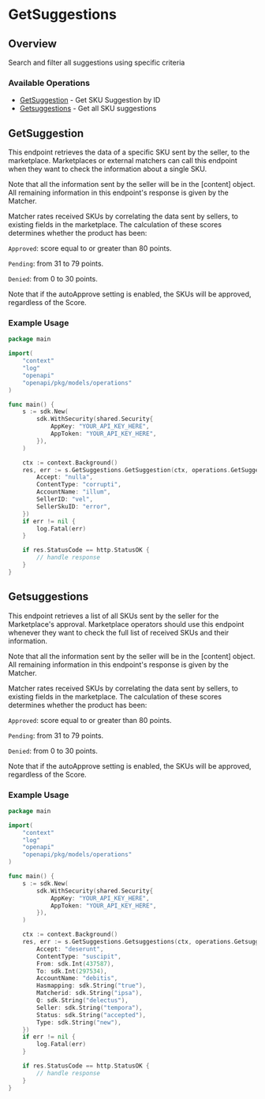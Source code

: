 # GetSuggestions

## Overview

Search and filter all suggestions using specific criteria

### Available Operations

* [GetSuggestion](#getsuggestion) - Get SKU Suggestion by ID
* [Getsuggestions](#getsuggestions) - Get all SKU suggestions

## GetSuggestion

This endpoint retrieves the data of a specific SKU sent by the seller, to the marketplace. Marketplaces or external matchers can call this endpoint when they want to check the information about a single SKU. 

Note that all the information sent by the seller will be in the [content] object. All remaining information in this endpoint's response is given by the Matcher. 

Matcher rates received SKUs by correlating the data sent by sellers, to existing fields in the marketplace. The calculation of these scores determines whether the product has been: 

`Approved`: score equal to or greater than 80 points. 

`Pending`: from 31 to 79 points.

`Denied`: from 0 to 30 points. 

Note that  if the autoApprove setting is enabled, the SKUs will be approved, regardless of the Score.

### Example Usage

```go
package main

import(
	"context"
	"log"
	"openapi"
	"openapi/pkg/models/operations"
)

func main() {
    s := sdk.New(
        sdk.WithSecurity(shared.Security{
            AppKey: "YOUR_API_KEY_HERE",
            AppToken: "YOUR_API_KEY_HERE",
        }),
    )

    ctx := context.Background()
    res, err := s.GetSuggestions.GetSuggestion(ctx, operations.GetSuggestionRequest{
        Accept: "nulla",
        ContentType: "corrupti",
        AccountName: "illum",
        SellerID: "vel",
        SellerSkuID: "error",
    })
    if err != nil {
        log.Fatal(err)
    }

    if res.StatusCode == http.StatusOK {
        // handle response
    }
}
```

## Getsuggestions

This endpoint retrieves a list of all SKUs sent by the seller for the Marketplace's approval. Marketplace operators should use this endpoint whenever they want to check the full list of received SKUs and their  information. 

Note that all the information sent by the seller will be in the [content] object. All remaining information in this endpoint's response is given by the Matcher. 

Matcher rates received SKUs by correlating the data sent by sellers, to existing fields in the marketplace. The calculation of these scores determines whether the product has been: 

`Approved`: score equal to or greater than 80 points. 

`Pending`: from 31 to 79 points.

`Denied`: from 0 to 30 points. 

Note that  if the autoApprove setting is enabled, the SKUs will be approved, regardless of the Score.

### Example Usage

```go
package main

import(
	"context"
	"log"
	"openapi"
	"openapi/pkg/models/operations"
)

func main() {
    s := sdk.New(
        sdk.WithSecurity(shared.Security{
            AppKey: "YOUR_API_KEY_HERE",
            AppToken: "YOUR_API_KEY_HERE",
        }),
    )

    ctx := context.Background()
    res, err := s.GetSuggestions.Getsuggestions(ctx, operations.GetsuggestionsRequest{
        Accept: "deserunt",
        ContentType: "suscipit",
        From: sdk.Int(437587),
        To: sdk.Int(297534),
        AccountName: "debitis",
        Hasmapping: sdk.String("true"),
        Matcherid: sdk.String("ipsa"),
        Q: sdk.String("delectus"),
        Seller: sdk.String("tempora"),
        Status: sdk.String("accepted"),
        Type: sdk.String("new"),
    })
    if err != nil {
        log.Fatal(err)
    }

    if res.StatusCode == http.StatusOK {
        // handle response
    }
}
```

